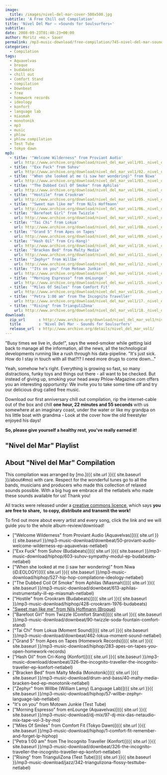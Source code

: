 ```yaml
---
image:
  title: /images/nivel-del-mar-cover-500x500.jpg
subtitle: 'A Free Chill out Compilation'
title: 'Nivel Del Mar – »Sounds for Soulsurfers«'
subtitle: 
date: 2008-09-23T01:40:23+00:00
author: Moritz »mo.« Sauer
permalink: /mp3-music-download/free-compilation/745-nivel-del-mar-sounds-for-soulsurfers
categories:
  - Compilation
tags:
  - Aquavelvas
  - broque
  - budabeats
  - chill out
  - Comfort Stand
  - compilation
  - Downbeat
  - free
  - homework records
  - ideology
  - konfort
  - language lab
  - miasmah
  - monotonik
  - mp3
  - music
  - phlow
  - phlow compilation
  - Test Tube
  - tokyo dawn
mp3:
  - title: '"Welcome Wilderness" from Proviant Audio'
    url: http://www.archive.org/download/nivel_del_mar_vol1/01._nivel_del_mar_vol_1_-_proviant_audio_-_welcome_wilderness.mp3
  - title: '"Exx Fuck" from Suhov'
    url: http://www.archive.org/download/nivel_del_mar_vol1/02._nivel_del_mar_vol_1_-_suhov_-_exx_fuck.mp3
  - title: '"When she looked at me (i saw her wondering)" from Niwa'
    url: http://www.archive.org/download/nivel_del_mar_vol1/03._nivel_del_mar_vol_1_-_niwa_-_when_she_looked_at_me_i_saw_her_wondering.mp3
  - title: '"The Dubbed Coil Of Smoke" from Aphilas'
    url: http://www.archive.org/download/nivel_del_mar_vol1/04._nivel_del_mar_vol_1_-_aphilas_-_the_dubbed_coil_of_smoke.mp3
  - title: '"Hostile" from Crookram'
    url: http://www.archive.org/download/nivel_del_mar_vol1/05._nivel_del_mar_vol_1_-_crookram_-_hostile.mp3
  - title: '"Sweet man like me" from Nils Hoffmann'
    url: http://www.archive.org/download/nivel_del_mar_vol1/06._nivel_del_mar_vol_1_-_nils_hoffmann_-_sweet_man_like_me.mp3
  - title: '"Barefoot Girl" from Twizzle '
    url: http://www.archive.org/download/nivel_del_mar_vol1/07._nivel_del_mar_vol_1_-_twizzle_-_barefoot_girl.mp3
  - title: '"Tai Chi" from Lokua'
    url: http://www.archive.org/download/nivel_del_mar_vol1/08._nivel_del_mar_vol_1_-_lokua_-_tai_chi.mp3
  - title: '"Grand 5" from Apes on Tapes'
    url: http://www.archive.org/download/nivel_del_mar_vol1/09._nivel_del_mar_vol_1_-_apes_on_tapes_-_grand_5.mp3
  - title: '"Hash Oil" from Cri-Kong)'
    url: http://www.archive.org/download/nivel_del_mar_vol1/10._nivel_del_mar_vol_1_-_cri-kong_-_hash_oil.mp3
  - title: '"Bracken Bed" from Malty Media'
    url: http://www.archive.org/download/nivel_del_mar_vol1/11._nivel_del_mar_vol_1_-_malty_media_-_bracken_bed.mp3
  - title: '"Zephyr" from Willbe '
    url: http://www.archive.org/download/nivel_del_mar_vol1/12._nivel_del_mar_vol_1_-_willbe_william_lamy_-_zephyr.mp3
  - title: '"Its on you" from Motown Junkie'
    url: http://www.archive.org/download/nivel_del_mar_vol1/14._nivel_del_mar_vol_1_-_motown_junkie_-_its_on_you.mp3
  - title: '"Morning Espresso" from enLounge '
    url: http://www.archive.org/download/nivel_del_mar_vol1/15._nivel_del_mar_vol_1_-_enlounge_-_morning_espresso.mp3
  - title: '"Miles Of Smiles" from Comfort Fit'
    url: http://www.archive.org/download/nivel_del_mar_vol1/16._nivel_del_mar_vol_1_-_comfort_fit_-_miles_of_smiles.mp3
  - title: '"Petra 1:00 am" from The Incognito Traveller'
    url: http://www.archive.org/download/nivel_del_mar_vol1/17._nivel_del_mar_vol_1_-_the_incognito_traveller_-_petra_100_am.mp3
  - title: '"Rising" from TrianguliZona'
    url: http://www.archive.org/download/nivel_del_mar_vol1/18._nivel_del_mar_vol_1_-_triangulizona_-_rising.mp3
download:
  zip_url      : http://www.archive.org/download/nivel_del_mar_vol1/nivel_del_mar_vol1_vbr_mp3.zip
  title        : 'Nivel Del Mar - Sounds for Soulsurfers'
  release_url  : http://www.archive.org/details/nivel_del_mar_vol1/
---
```

"Busy times we live in, dude!", says the weed-smoker while getting laid back to manage all the information, all the news, all the technological developments running like a rush through his data-pipeline. "It's just sick. How do I stay in touch with all that?!? I need more drugs to come down..."<!--more-->

Yeah, somehow he's right. Everything is growing so fast, so many distractions, funky toys and things out there - all want to be checked. But instead of giving up, smoking your head away Phlow-Magazine.com offers you an interesting opportunity: We invite you to take some time off and try our delicious drug called free music.

Download our first anniversary chill out compilation, rip the internet-cable out of the box and chill **one hour, 22 minutes and 55 seconds** with us somewhere at an imaginary coast, under the water or like my grandpa on his little boat with grandma - Look at the cover how the old freestyler enjoyed his days!

**So, please give yourself a healthy rest, you've really earned it!**

## "Nivel del Mar" Playlist

<!--mp3links-->

## About "Nivel del Mar" Compilation

This compilation was arranged by [mo.]({{ site.url }}{{ site.baseurl }}/about#mo) with care. Respect for the wonderful tunes go to all the bands, musicians and producers who made this collection of relaxed sounds possible. With a big hug we embrace all the netlabels who made these sounds available for us! Thank you!

All tracks were released under a <a href="http://creativecommons.org/licenses/by-nc-nd/3.0/" target="_blank">creative commons licence</a>, which says **you are free to share,  to copy, distribute and transmit the work!**

To find out more about every artist and every song, click the link and we will guide you to the whole album-review/download!

* ["Welcome Wilderness" from Proviant Audio (Aquavelvas)]({{ site.url }}{{ site.baseurl }}/mp3-music-download/downbeat/50-proviant-audio-welcome-wilderness-ep-aquavelvas-netlabel)
* ["Exx Fuck" from Suhov (Budabeats)]({{ site.url }}{{ site.baseurl }}/mp3-music-download/hiphop/603-suhov-sympathy-modul-ep-budabeats-netlabel)
* ["When she looked at me (i saw her wondering)" from Niwa (iD.EOLOGY)]({{ site.url }}{{ site.baseurl }}/mp3-music-download/hiphop/527-hip-hop-compilatione-ideology-netlabel)
* ["The Dubbed Coil Of Smoke" from Aphilas (Miasmah)]({{ site.url }}{{ site.baseurl }}/mp3-music-download/downbeat/613-aphilas-instrumentally-ill-ep-miasmah-netlabel)
* ["Hostile" from Crookram (Budabeats)]({{ site.url }}{{ site.baseurl }}/mp3-music-download/hiphop/428-crookram-1976-budabeats)
* ["Sweet man like me" from Nils Hoffmann (Broque)](http://phlow.net/magazin/mp3-musik-download/elektronisch/downbeat-dub/216-nils-hoffmann-broque-netlabel)
* ["Barefoot Girl" from Twizzle (Comfort Stand)]({{ site.url }}{{ site.baseurl }}/mp3-music-download/downbeat/90-twizzle-soda-fountain-comfort-stand)
* ["Tai Chi" from Lokua (Moment Sound)]({{ site.url }}{{ site.baseurl }}/mp3-music-download/downbeat/462-lokua-moment-sound-netlabel)
* ["Grand 5" from Apes on Tapes (Homework Records)]({{ site.url }}{{ site.baseurl }}/mp3-music-download/hiphop/283-apes-on-tapes-you-open-homework-records)
* ["Hash Oil" from Cri-Kong (Konfort)]({{ site.url }}{{ site.baseurl }}/mp3-music-download/downbeat/326-the-incognito-traveller-the-incognito-traveller-ep-konfort-netlabel)
* ["Bracken Bed" from Malty Media (Monotonik)]({{ site.url }}{{ site.baseurl }}/mp3-music-download/drum-and-bass/40-malty-media-bracken-bed-ep-monotonik-netlabel)
* ["Zephyr" from Willbe (William Lamy) (Language Lab)]({{ site.url }}{{ site.baseurl }}/mp3-music-download/hiphop/57-willbe-zephyr-language-lab-netlabel)
* "It's on you" from Motown Junkie (Test Tube)
* ["Morning Espresso" from enLounge (Aquavelvas)]({{ site.url }}{{ site.baseurl }}/mp3-music-download/dj-mix/97-dj-mix-das-netaudio-mix-tape-vol-3-by-mo)
* ["Miles Of Smiles" from Comfort Fit (Tokyo Dawn)]({{ site.url }}{{ site.baseurl }}/mp3-music-download/hiphop/1-comfort-fit-remember-and-forget-lp-hiphop)
* ["Petra 1:00 am" from The Incognito Traveller (Konfort)]({{ site.url }}{{ site.baseurl }}/mp3-music-download/downbeat/326-the-incognito-traveller-the-incognito-traveller-ep-konfort-netlabel)
* ["Rising" from TrianguliZona (Test Tube)]({{ site.url }}{{ site.baseurl }}/mp3-music-download/jazz/342-triangulizona-flossy-testtube-netlabel)

<div id="_mcePaste" style="position: absolute; left: -10000px; top: 0px; width: 1px; height: 1px; overflow: hidden;">
  <a href="http://mp3.phlow.de/compilation/nivel-del-mar/01._nivel_del_mar_vol_1_-_proviant_audio_-_welcome_wilderness.mp3">Titel - "" (MP3</a><br /> <a href="http://mp3.phlow.de/compilation/nivel-del-mar/02._nivel_del_mar_vol_1_-_suhov_-_exx_fuck.mp3">Titel - "" (MP3</a><br /> <a href="http://mp3.phlow.de/compilation/nivel-del-mar/03._nivel_del_mar_vol_1_-_niwa_-_when_she_looked_at_me_(i_saw_her_wondering).mp3">Titel - "" (MP3</a><br /> <a href="http://mp3.phlow.de/compilation/nivel-del-mar/04._nivel_del_mar_vol_1_-_aphilas_-_the_dubbed_coil_of_smoke.mp3">Titel - "" (MP3</a><br /> <a href="http://mp3.phlow.de/compilation/nivel-del-mar/05._nivel_del_mar_vol_1_-_crookram_-_hostile.mp3">Titel - "" (MP3</a><br /> <a href="http://mp3.phlow.de/compilation/nivel-del-mar/06._nivel_del_mar_vol_1_-_nils_hoffmann_-_sweet_man_like_me.mp3">Titel - "" (MP3</a><br /> <a href="http://mp3.phlow.de/compilation/nivel-del-mar/07._nivel_del_mar_vol_1_-_twizzle_-_barefoot_girl.mp3">Titel - "" (MP3</a><br /> <a href="http://mp3.phlow.de/compilation/nivel-del-mar/08._nivel_del_mar_vol_1_-_lokua_-_tai_chi.mp3">Titel - "" (MP3</a><br /> <a href="http://mp3.phlow.de/compilation/nivel-del-mar/09._nivel_del_mar_vol_1_-_apes_on_tapes_-_grand_5.mp3">Titel - "" (MP3</a><br /> <a href="http://mp3.phlow.de/compilation/nivel-del-mar/10._nivel_del_mar_vol_1_-_cri-kong_-_hash_oil.mp3">Titel - "" (MP3</a><br /> <a href="http://mp3.phlow.de/compilation/nivel-del-mar/11._nivel_del_mar_vol_1_-_malty_media_-_bracken_bed.mp3">Titel - "" (MP3</a><br /> <a href="http://mp3.phlow.de/compilation/nivel-del-mar/12._nivel_del_mar_vol_1_-_willbe_(william_lamy)_-_zephyr.mp3">Titel - "" (MP3</a><br /> <a href="http://mp3.phlow.de/compilation/nivel-del-mar/14._nivel_del_mar_vol_1_-_motown_junkie_-_it's_on_you.mp3">Titel - "" (MP3</a><br /> <a href="http://mp3.phlow.de/compilation/nivel-del-mar/15._nivel_del_mar_vol_1_-_enlounge_-_morning_espresso.mp3">Titel - "" (MP3</a><br /> <a href="http://mp3.phlow.de/compilation/nivel-del-mar/16._nivel_del_mar_vol_1_-_comfort_fit_-_miles_of_smiles.mp3">Titel - "" (MP3</a><br /> <a href="http://mp3.phlow.de/compilation/nivel-del-mar/17._nivel_del_mar_vol_1_-_the_incognito_traveller_-_petra_100_am.mp3">Titel - "" (MP3</a><br /> <a href="http://mp3.phlow.de/compilation/nivel-del-mar/18._nivel_del_mar_vol_1_-_triangulizona_-_rising.mp3">Titel - "" (MP3</a><br /> "Sweet man like me" from Nils Hoffmann (Broque)
</div>